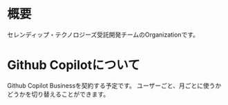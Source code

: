 # 概要
セレンディップ・テクノロジーズ受託開発チームのOrganizationです。

# Github Copilotについて
Github Copilot Businessを契約する予定です。
ユーザーごと、月ごとに使うかどうかを切り替えることができます。
